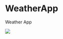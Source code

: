 # WeatherApp
Weather App

![](https://s3-us-west-2.amazonaws.com/yuanjiexie/spring2016/iOS/WeatherApp/weatherIcon-180.png)
